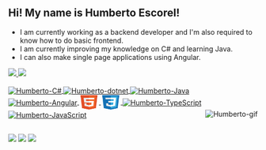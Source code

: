 <link rel="stylesheet" href="https://cdn.jsdelivr.net/gh/devicons/devicon@v2.15.1/devicon.min.css">
          
## Hi! My name is Humberto Escorel!

- I am currently working as a backend developer and I'm also required to know how to do basic frontend.
- I am currently improving my knowledge on C# and learning Java.
- I can also make single page applications using Angular.

<div>
  <a href="https://beacons.ai/humbertoe1">
  <img height="180em" src="https://github-readme-stats.vercel.app/api?username=humbertoe1&show_icons=true&theme=radical&include_all_commits=true&count_private=true"/>
  <img height="180em" src="https://github-readme-stats.vercel.app/api/top-langs/?username=humbertoe1&layout=compact&langs_count=16&theme=radical"/>
</div>
  
<div style="display: inline_block"><br>
  <img align="center" alt="Humberto-C#" height="30" width="40" src="https://cdn.jsdelivr.net/gh/devicons/devicon/icons/csharp/csharp-original.svg"> 
  <img align="center" alt="Humberto-dotnet" height="30" width="40" src="https://cdn.jsdelivr.net/gh/devicons/devicon/icons/dotnetcore/dotnetcore-original.svg">
  <img align="center" alt="Humberto-Java" height="30" width="40" src="https://cdn.jsdelivr.net/gh/devicons/devicon/icons/java/java-original.svg">
  <img align="center" alt="Humberto-Angular" height="30" width="40" src="https://cdn.jsdelivr.net/gh/devicons/devicon/icons/angularjs/angularjs-original.svg">
  <img align="center" alt="Humberto-HTML" height="30" width="40" src="https://raw.githubusercontent.com/devicons/devicon/master/icons/html5/html5-original.svg">
  <img align="center" alt="Humberto-CSS" height="30" width="40" src="https://raw.githubusercontent.com/devicons/devicon/master/icons/css3/css3-original.svg">
   <img align="center" alt="Humberto-TypeScript" height="30" width="40" src="https://cdn.jsdelivr.net/gh/devicons/devicon/icons/typescript/typescript-original.svg">
  <img align="center" alt="Humberto-JavaScript" height="30" width="40" src="https://cdn.jsdelivr.net/gh/devicons/devicon/icons/javascript/javascript-original.svg">
   <img align="right" alt="Humberto-gif" src="https://2007rshelp.com/img/calcimg/img_firemaking.gif">
</div>
  
##
  
<div>
  <a href="https://instagram.com/humbertoeb" target="_blank"><img src="https://img.shields.io/badge/-Instagram-%23E4405F?style=for-the-badge&logo=instagram&logoColor=white" target="_blank"></a>
  <a href = "mailto:humbertoescorel@gmail.com"><img src="https://img.shields.io/badge/Gmail-D14836?style=for-the-badge&logo=gmail&logoColor=white" target="_blank"></a>
  <a href="https://www.linkedin.com/in/humberto-escorel-154641127" target="_blank"><img src="https://img.shields.io/badge/-LinkedIn-%230077B5?style=for-the-badge&logo=linkedin&logoColor=white" target="_blank"></a>   
</div>
